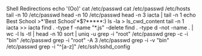 Shell Redirections
echo '(Oo)'
cat /etc/passwd
cat /etc/passwd /etc/hosts
tail -n 10 /etc/passwd
head -n 10 /etc/passwd
head -n 3 iacta | tail -n 1
echo Best School >\*\'Best School\'\*$\?\*\*\*\*\*:)
ls -la > ls_cwd_content
tail -n 1 iacta >> iacta
find . -type f -name "*.js" -delete
find . -type d -not -name . | wc -l
ls -tl | head -n 10
sort | uniq -u
grep -i "root" /etc/passwd
grep -c -i "bin" /etc/passwd
grep -i "root" -A 3 /etc/passwd
grep -i -v "bin" /etc/passwd
grep -i "^[a-z]" /etc/ssh/sshd_config
